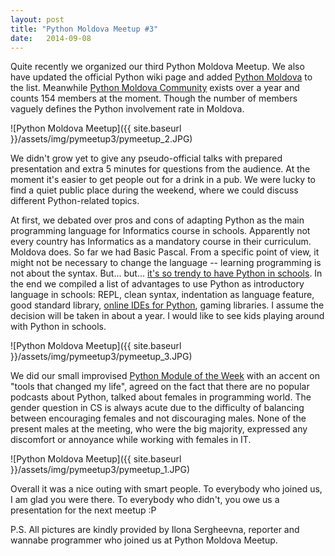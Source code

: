 ```yaml
---
layout: post
title: "Python Moldova Meetup #3"
date:   2014-09-08
---
```


Quite recently we organized our third Python Moldova Meetup. We also have updated the official Python wiki page and added [Python Moldova](https://wiki.python.org/moin/LocalUserGroups#Moldova) to the list. Meanwhile [Python Moldova Community](https://www.facebook.com/groups/pymoldova/) exists over a year and counts 154 members at the moment. Though the number of members vaguely defines the Python involvement rate in Moldova.

![Python Moldova Meetup]({{ site.baseurl }}/assets/img/pymeetup3/pymeetup_2.JPG)

We didn't grow yet to give any pseudo-official talks with prepared presentation and extra 5 minutes for questions from the audience. At the moment it's easier to get people out for a drink in a pub. We were lucky to find a quiet public place during the weekend, where we could discuss different Python-related topics.

At first, we debated over pros and cons of adapting Python as the main programming language for Informatics course in schools. Apparently not every country has Informatics as a mandatory course in their curriculum. Moldova does. So far we had Basic Pascal. From a specific point of view, it might not be necessary to change the language -- learning programming is not about the syntax. But... but... [it's so trendy to have Python in schools](http://cacm.acm.org/blogs/blog-cacm/176450-python-is-now-the-most-popular-introductory-teaching-language-at-top-us-universities/fulltext). In the end we compiled a list of advantages to use Python as introductory language in schools: REPL, clean syntax, indentation as language feature, good standard library, [online IDEs for Python](https://www.pythonanywhere.com/), gaming libraries. I assume the decision will be taken in about a year. I would like to see kids playing around with Python in schools.

![Python Moldova Meetup]({{ site.baseurl }}/assets/img/pymeetup3/pymeetup_3.JPG)

We did our small improvised [Python Module of the Week](http://doughellmann.com/) with an accent on "tools that changed my life", agreed on the fact that there are no popular podcasts about Python, talked about females in programming world. The gender question in CS is always acute due to the difficulty of balancing between encouraging females and not discouraging males. None of the present males at the meeting, who were the big majority, expressed any discomfort or annoyance while working with females in IT.

![Python Moldova Meetup]({{ site.baseurl }}/assets/img/pymeetup3/pymeetup_1.JPG)

Overall it was a nice outing with smart people. To everybody who joined us, I am glad you were there. To everybody who didn't, you owe us a presentation for the next meetup :P

P.S. All pictures are kindly provided by Ilona Sergheevna, reporter and wannabe programmer who joined us at Python Moldova Meetup.
